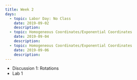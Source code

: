 ```yaml
---
title: Week 2
days:
  - topic: Labor Day: No Class
    date: 2019-09-02
    description: 
  - topic: Homogeneous Coordinates/Exponential Coordinates
    date: 2019-09-04
    description: 
  - topic: Homogeneous Coordinates/Exponential Coordinates
    date: 2019-09-06
    description: 
---
```


- Discussion 1: Rotations
- Lab 1
